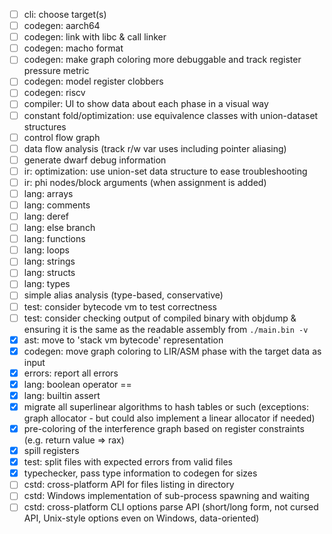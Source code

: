 - [ ] cli: choose target(s)
- [ ] codegen: aarch64
- [ ] codegen: link with libc & call linker
- [ ] codegen: macho format
- [ ] codegen: make graph coloring more debuggable and track register pressure metric
- [ ] codegen: model register clobbers
- [ ] codegen: riscv
- [ ] compiler: UI to show data about each phase in a visual way
- [ ] constant fold/optimization: use equivalence classes with union-dataset structures
- [ ] control flow graph
- [ ] data flow analysis (track r/w var uses including pointer aliasing)
- [ ] generate dwarf debug information
- [ ] ir: optimization: use union-set data structure to ease troubleshooting
- [ ] ir: phi nodes/block arguments (when assignment is added)
- [ ] lang: arrays
- [ ] lang: comments
- [ ] lang: deref
- [ ] lang: else branch
- [ ] lang: functions
- [ ] lang: loops
- [ ] lang: strings
- [ ] lang: structs
- [ ] lang: types
- [ ] simple alias analysis (type-based, conservative)
- [ ] test: consider bytecode vm to test correctness
- [ ] test: consider checking output of compiled binary with objdump & ensuring it is the same as the readable assembly from `./main.bin -v` 
- [x] ast: move to 'stack vm bytecode' representation
- [x] codegen: move graph coloring to LIR/ASM phase with the target data as input
- [x] errors: report all errors
- [x] lang: boolean operator ==
- [x] lang: builtin assert
- [x] migrate all superlinear algorithms to hash tables or such (exceptions: graph allocator - but could also implement a linear allocator if needed)
- [x] pre-coloring of the interference graph based on register constraints (e.g. return value => rax)
- [x] spill registers
- [x] test: split files with expected errors from valid files
- [x] typechecker, pass type information to codegen for sizes
- [ ] cstd: cross-platform API for files listing in directory
- [ ] cstd: Windows implementation of sub-process spawning and waiting
- [ ] cstd: cross-platform CLI options parse API (short/long form, not cursed API, Unix-style options even on Windows, data-oriented)
